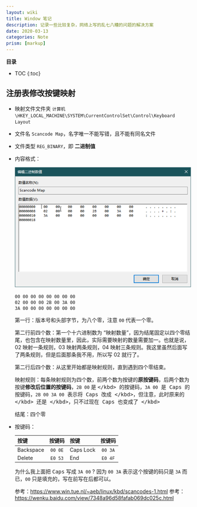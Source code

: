```yaml
---
layout: wiki
title: Window 笔记
description: 记录一些比较复杂，网络上写的乱七八糟的问题的解决方案
date: 2020-03-13
categories: Note
prism: [markup]
---
```


**目录**

* TOC
{:toc}

## 注册表修改按键映射

* 映射文件文件夹 `计算机\HKEY_LOCAL_MACHINE\SYSTEM\CurrentControlSet\Control\Keyboard Layout`

* 文件名 `Scancode Map`，名字唯一不能写错，且不能有同名文件

* 文件类型 `REG_BINARY`，即 **二进制值**

* 内容格式：

    ![Scancode Map](/images/wiki/windows/Scancode-Map.png "Scancode Map")

    ```markup
    00 00 00 00 00 00 00 00
    02 00 00 00 2B 00 3A 00
    3A 00 00 00 00 00 00 00
    ```

    第一行：版本号和头部字节，为八个零，注意 `00` 代表一个零。

    第二行前四个数：第一个十六进制数为 “映射数量”，因为结尾固定以四个零结尾，也包含在映射数量里，因此，实际需要映射的数量需要加一。也就是说，02 映射一条规则，03 映射两条规则，04 映射三条规则。我这里虽然后面写了两条规则，但是后面那条我不用，所以写 02 就行了。

    第二行后四个数：从这里开始都是映射规则，直到遇到四个零结束。

    映射规则：每条映射规则为四个数，前两个数为按键的**原按键码**，后两个数为按键**修改后位置的按键码**，`2B 00` 是 <kbd>\</kbd> 的按键码，`3A 00` 是 <kbd>Caps</kbd> 的按键码，`2B 00 3A 00` 表示将 <kbd>Caps</kbd> 改成 <kbd>\</kbd>，但注意，此时原来的 <kbd>\</kbd> 还是 <kbd>\</kbd>，只不过现在 <kbd>Caps</kbd> 也变成了 <kbd>\</kbd>

    结尾：四个零

* 按键码：

    | 按键      |  按键码  | 按键      |  按键码  |
    |:----------|:-------:|:----------|:-------:|
    | Backspace | `00 0E` | Caps Lock | `00 3A` |
    | Delete    | `E0 53` | End       | `E0 4F` |

    为什么我上面把 <kbd>Caps</kbd> 写成 `3A 00` ? 因为 `00 3A` 表示这个按键的码只是 `3A` 而已，`00` 只是填充的，写在前写在后都可以。 

    参考：https://www.win.tue.nl/~aeb/linux/kbd/scancodes-1.html
    参考：https://wenku.baidu.com/view/7348a96d58fafab069dc025c.html
